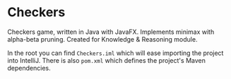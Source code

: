 # Checkers
Checkers game, written in Java with JavaFX. Implements minimax with alpha-beta pruning. Created for Knowledge & Reasoning module.

In the root you can find `Checkers.iml` which will ease importing the project into IntelliJ. There is also `pom.xml` which defines the project's Maven dependencies.